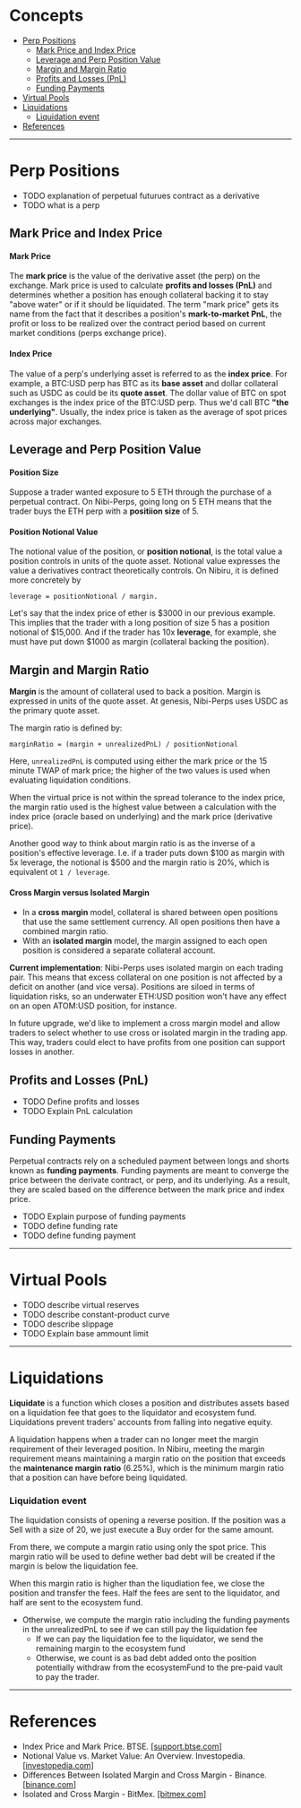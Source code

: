 # Concepts                    <!-- omit in toc -->

- [Perp Positions](#perp-positions)
  - [Mark Price and Index Price](#mark-price-and-index-price)
  - [Leverage and Perp Position Value](#leverage-and-perp-position-value)
  - [Margin and Margin Ratio](#margin-and-margin-ratio)
  - [Profits and Losses (PnL)](#profits-and-losses-pnl)
  - [Funding Payments](#funding-payments)
- [Virtual Pools](#virtual-pools)
- [Liquidations](#liquidations)
    - [Liquidation event](#liquidation-event)
- [References](#references)

---

# Perp Positions

- TODO explanation of perpetual futurues contract as a derivative
- TODO what is a perp

## Mark Price and Index Price

#### Mark Price

The **mark price** is the value of the derivative asset (the perp) on the exchange. Mark price is used to calculate **profits and losses (PnL)** and determines whether a position has enough collateral backing it to stay "above water" or if it should be liquidated. The term "mark price" gets its name from the fact that it describes a position's **mark-to-market PnL**, the profit or loss to be realized over the contract period based on current market conditions (perps exchange price).

#### Index Price

The value of a perp's underlying asset is referred to as the **index price**. For example, a BTC:USD perp has BTC as its **base asset** and dollar collateral such as USDC as could be its **quote asset**. The dollar value of BTC on spot exchanges is the index price of the BTC:USD perp. Thus we'd call BTC **"the underlying"**. Usually, the index price is taken as the average of spot prices across major exchanges. 

## Leverage and Perp Position Value

#### Position Size

Suppose a trader wanted exposure to 5 ETH through the purchase of a perpetual contract. On Nibi-Perps, going long on 5 ETH means that the trader buys the ETH perp with a **positiion size** of 5.

#### Position Notional Value

The notional value of the position, or **position notional**, is the total value a position controls  in units of the quote asset. Notional value expresses the value a derivatives contract theoretically controls. On Nibiru, it is defined more concretely by

```
leverage = positionNotional / margin.
```

Let's say that the index price of ether is $3000 in our previous example. This implies that the trader with a long position of size 5 has a position notional of $15,000. And if the trader has 10x **leverage**, for example, she must have put down $1000 as margin (collateral backing the position).  

## Margin and Margin Ratio

**Margin** is the amount of collateral used to back a position. Margin is expressed in units of the quote asset. At genesis, Nibi-Perps uses USDC as the primary quote asset. 

The margin ratio is defined by:

```
marginRatio = (margin + unrealizedPnL) / positionNotional
```

Here, `unrealizedPnL` is computed using either the mark price or the 15 minute TWAP of mark price; the higher of the two values is used when evaluating liquidation conditions.

When the virtual price is not within the spread tolerance to the index price, the margin ratio used is the highest value between a calculation with the index price (oracle based on underlying) and the mark price (derivative price).

Another good way to think about margin ratio is as the inverse of a position's effective leverage. I.e. if a trader puts down $100 as margin with 5x leverage, the notional is $500 and the margin ratio is 20%, which is equivalent ot `1 / leverage`.

#### Cross Margin versus Isolated Margin

- In a **cross margin** model, collateral is shared between open positions that use the same settlement currency. All open positions then have a combined margin ratio.
- With an **isolated margin** model, the margin assigned to each open position is considered a separate collateral account. 

**Current implementation**: Nibi-Perps uses isolated margin on each trading pair. This means that excess collateral on one position is not affected by a deficit on another (and vice versa). Positions are siloed in terms of liquidation risks, so an underwater ETH:USD position won't have any effect on an open ATOM:USD position, for instance.

In future upgrade, we'd like to implement a cross margin model and allow traders to select whether to use cross or isolated margin in the trading app. This way, traders could elect to have profits from one position can support losses in another. 

## Profits and Losses (PnL)

- TODO Define profits and losses
- TODO Explain PnL calculation

## Funding Payments

Perpetual contracts rely on a scheduled payment between longs and shorts known as **funding payments**. Funding payments are meant to converge the price between the derivate contract, or perp, and its underlying. As a result, they are scaled based on the difference between the mark price and index price.

- TODO Explain purpose of funding payments
- TODO define funding rate
- TODO define funding payment

---

# Virtual Pools

- TODO describe virtual reserves
- TODO describe constant-product curve
- TODO describe slippage
- TODO Explain base ammount limit

---

# Liquidations

**Liquidate** is a function which closes a position and distributes assets based on a liquidation fee that goes to the liquidator and ecosystem fund. Liquidations prevent traders' accounts from falling into negative equity.

A liquidation happens when a trader can no longer meet the margin requirement of their leveraged position. In Nibiru, meeting the margin requirement means maintaining a margin ratio on the position that exceeds the **maintenance margin ratio** (6.25%), which is the minimum margin ratio that a position can have before being liquidated.

### Liquidation event

The liquidation consists of opening a reverse position. If the position was a Sell with a size of 20, we just execute a Buy order for the same amount.

From there, we compute a margin ratio using only the spot price. This margin ratio will be used to define wether bad debt will be created if the margin is below the liquidation fee.

When this margin ratio is higher than the liqudiation fee, we close the position and transfer the fees. Half the fees are sent to the liquidator, and half are sent to the ecosystem fund.

- Otherwise, we compute the margin ratio including the funding payments in the unrealizedPnL to see if we can still pay the liquidation fee
  - If we can pay the liquidation fee to the liquidator, we send the remaining margin to the ecosystem fund
  - Otherwise, we count is as bad debt added onto the position potentially withdraw from the ecosystemFund to the pre-paid vault to pay the trader.

---

# References

- Index Price and Mark Price. BTSE. [[support.btse.com]](https://support.btse.com/en/support/solutions/articles/43000557589-index-price-and-mark-price)
- Notional Value vs. Market Value: An Overview. Investopedia. [[investopedia.com]](https://www.investopedia.com/ask/answers/050615/what-difference-between-notional-value-and-market-value.asp)
- Differences Between Isolated Margin and Cross Margin - Binance. [[binance.com]](https://www.binance.com/en/support/faq/b4e9e6ad70934bd082e8e09e33e69513)
- Isolated and Cross Margin - BitMex. [[bitmex.com]](https://www.bitmex.com/app/isolatedMargin)